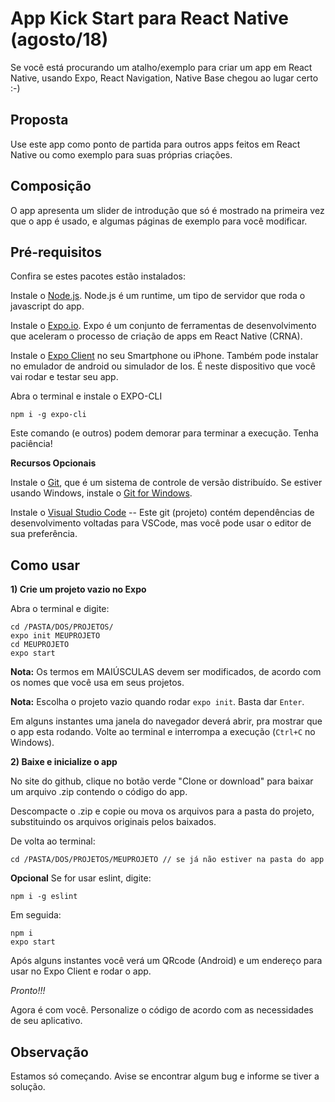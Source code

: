# App Kick Start para React Native (agosto/18)
Se você está procurando um atalho/exemplo para criar um app em React Native, usando Expo, React Navigation, Native Base chegou ao lugar certo :-)

## Proposta
Use este app como ponto de partida para outros apps feitos em React Native ou como exemplo para suas próprias criações.

## Composição
O app apresenta um slider de introdução que só é mostrado na primeira vez que o app é usado, e algumas páginas de exemplo para você modificar.

## Pré-requisitos
Confira se estes pacotes estão instalados:

Instale o [Node.js](https://nodejs.org/en/download/). Node.js é um runtime, um tipo de servidor que roda o javascript do app.

Instale o [Expo.io](https://expo.io). Expo é um conjunto de ferramentas de desenvolvimento que aceleram o processo de criação de apps em React Native (CRNA).

Instale o [Expo Client](https://expo.io/tools#client) no seu Smartphone ou iPhone. Também pode instalar no emulador de android ou simulador de Ios. É neste dispositivo que você vai rodar e testar seu app.

Abra o terminal e instale o EXPO-CLI

`npm i -g expo-cli`

Este comando (e outros) podem demorar para terminar a execução. Tenha paciência!

**Recursos Opcionais**

Instale o [Git](https://git-scm.com/), que é um sistema de controle de versão distribuído. Se estiver usando Windows, instale o [Git for Windows](https://gitforwindows.org/).

Instale o [Visual Studio Code](https://code.visualstudio.com/) -- Este git (projeto) contém dependências de desenvolvimento voltadas para VSCode, mas você pode usar o editor de sua preferência.

## Como usar

**1) Crie um projeto vazio no Expo**

Abra o terminal e digite:

```
cd /PASTA/DOS/PROJETOS/
expo init MEUPROJETO
cd MEUPROJETO
expo start
```

**Nota:** Os termos em MAIÚSCULAS devem ser modificados, de acordo com os nomes que você usa em seus projetos.

**Nota:** Escolha o projeto vazio quando rodar `expo init`. Basta dar `Enter`.

Em alguns instantes uma janela do navegador deverá abrir, pra mostrar que o app esta rodando. Volte ao terminal e interrompa a execução (`Ctrl+C` no Windows).

**2) Baixe e inicialize o app**

No site do github, clique no botão verde "Clone or download" para baixar um arquivo .zip contendo o código do app.

Descompacte o .zip e copie ou mova os arquivos para a pasta do projeto, substituindo os arquivos originais pelos baixados.

De volta ao terminal:

`cd /PASTA/DOS/PROJETOS/MEUPROJETO // se já não estiver na pasta do app`

**Opcional** Se for usar eslint, digite:

`npm i -g eslint`

Em seguida:

```
npm i
expo start
```
Após alguns instantes você verá um QRcode (Android) e um endereço para usar no Expo Client e rodar o app.

*Pronto!!!*

Agora é com você. Personalize o código de acordo com as necessidades de seu aplicativo.

## Observação
Estamos só começando. Avise se encontrar algum bug e informe se tiver a solução.
